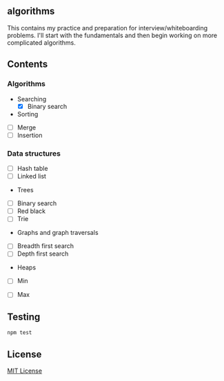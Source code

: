 ## algorithms
This contains my practice and preparation for interview/whiteboarding problems. I'll start with the fundamentals and then begin working on more complicated algorithms.

## Contents

### Algorithms

- Searching
  - [x] Binary search
- Sorting
 - [ ] Merge
 - [ ] Insertion

### Data structures
- [ ] Hash table
- [ ] Linked list
- Trees
 - [ ] Binary search 
 - [ ] Red black
 - [ ] Trie
- Graphs and graph traversals
 - [ ] Breadth first search
 - [ ] Depth first search
- Heaps
 - [ ] Min
 - [ ] Max


## Testing

```javascript
npm test
```


## License
[MIT License](https://github.com/vinnyoodles/algorithms/blob/master/LICENSE)
